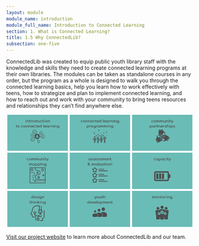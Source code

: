 ```yaml
---
layout: module
module_name: introduction
module_full_name: Introduction to Connected Learning
section: 1. What is Connected Learning?
title: 1.5 Why ConnectedLib?
subsection: one-five
---
```


ConnectedLib was created to equip public youth library staff with the knowledge and skills they need to create connected learning programs at their own libraries. The modules can be taken as standalone courses in any order, but the program as a whole is designed to walk you through the connected learning basics, help you learn how to work effectively with teens, how to strategize and plan to implement connected learning, and how to reach out and work with your community to bring teens resources and relationships they can’t find anywhere else. 

<img src="../../assets/img/modules_grid.png"/>

[Visit our project website](http://connectedlib.ischool.uw.edu) to learn more about ConnectedLib and our team.
